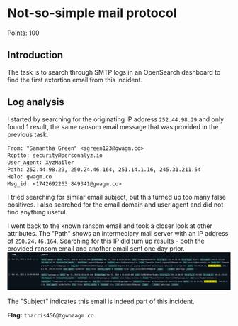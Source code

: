 # Not-so-simple mail protocol

Points: 100

## Introduction

The task is to search through SMTP logs in an OpenSearch dashboard to find the first extortion email from this incident. 

## Log analysis

I started by searching for the originating IP address ```252.44.98.29``` and only found 1 result, the same ransom email message that was provided in the previous task.

```log
From: "Samantha Green" <sgreen123@gwagm.co>
Rcptto: security@personalyz.io
User_Agent: XyzMailer
Path: 252.44.98.29, 250.24.46.164, 251.14.1.16, 245.31.211.54
Helo: gwagm.co 
Msg_id: <1742692263.849341@gwagm.co>
```

I tried searching for similar email subject, but this turned up too many false positives. I also searched for the email domain and user agent and did not find anything useful.  

I went back to the known ransom email and took a closer look at other attributes. The "Path" shows an intermediary mail server with an IP address of ```250.24.46.164```.
Searching for this IP did turn up results - both the provided ransom email and another email sent one day prior.
![opensearch](<opensearch.png>)

The "Subject" indicates this email is indeed part of this incident.

**Flag:** ```tharris456@tgwnaagm.co```
